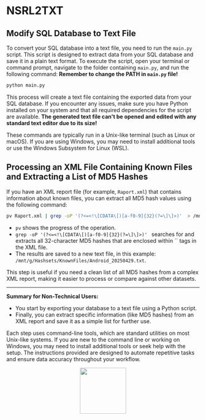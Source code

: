 # NSRL2TXT
## Modify SQL Database to Text File

To convert your SQL database into a text file, you need to run the `main.py` script. This script is designed to extract data from your SQL database and save it in a plain text format. To execute the script, open your terminal or command prompt, navigate to the folder containing `main.py`, and run the following command:
**Remember to change the PATH in `main.py` file!**
```bash
python main.py
```

This process will create a text file containing the exported data from your SQL database. If you encounter any issues, make sure you have Python installed on your system and that all required dependencies for the script are available. **The generated text file can't be opened and edited with any standard text editor due to its size!**

These commands are typically run in a Unix-like terminal (such as Linux or macOS). If you are using Windows, you may need to install additional tools or use the Windows Subsystem for Linux (WSL).

## Processing an XML File Containing Known Files and Extracting a List of MD5 Hashes

If you have an XML report file (for example, `Raport.xml`) that contains information about known files, you can extract all MD5 hash values using the following command:

```bash
pv Raport.xml | grep -oP '(?<=<!\[CDATA\[)[a-f0-9]{32}(?=\]\]>)'  > /mnt/g/Hashsets/KnownFiles/Android_20250429.txt
```

- `pv` shows the progress of the operation.
- `grep -oP '(?<=<!\[CDATA\[)[a-f0-9]{32}(?=\]\]>)' ` searches for and extracts all 32-character MD5 hashes that are enclosed within `` tags in the XML file.
- The results are saved to a new text file, in this example: `/mnt/g/Hashsets/KnownFiles/Android_20250429.txt`.

This step is useful if you need a clean list of all MD5 hashes from a complex XML report, making it easier to process or compare against other datasets.

---

**Summary for Non-Technical Users:**

- You start by exporting your database to a text file using a Python script.
- Finally, you can extract specific information (like MD5 hashes) from an XML report and save it as a simple list for further use.

Each step uses command-line tools, which are standard utilities on most Unix-like systems. If you are new to the command line or working on Windows, you may need to install additional tools or seek help with the setup. The instructions provided are designed to automate repetitive tasks and ensure data accuracy throughout your workflow.

<div style="text-align: center"><img src="https://avatars.githubusercontent.com/u/118799273?v=4" class="logo" width="120"/></div>

